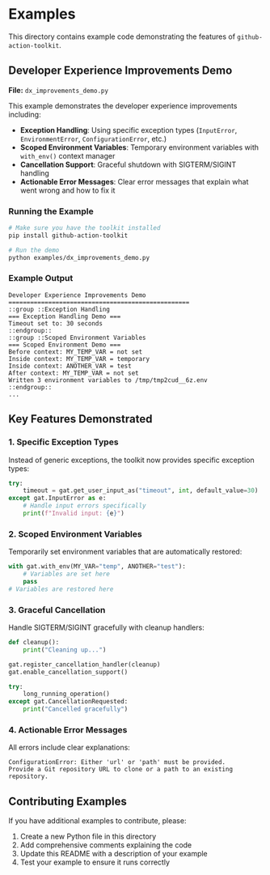 # Examples

This directory contains example code demonstrating the features of `github-action-toolkit`.

## Developer Experience Improvements Demo

**File:** `dx_improvements_demo.py`

This example demonstrates the developer experience improvements including:

- **Exception Handling**: Using specific exception types (`InputError`, `EnvironmentError`, `ConfigurationError`, etc.)
- **Scoped Environment Variables**: Temporary environment variables with `with_env()` context manager
- **Cancellation Support**: Graceful shutdown with SIGTERM/SIGINT handling
- **Actionable Error Messages**: Clear error messages that explain what went wrong and how to fix it

### Running the Example

```bash
# Make sure you have the toolkit installed
pip install github-action-toolkit

# Run the demo
python examples/dx_improvements_demo.py
```

### Example Output

```
Developer Experience Improvements Demo
==================================================
::group ::Exception Handling
=== Exception Handling Demo ===
Timeout set to: 30 seconds
::endgroup::
::group ::Scoped Environment Variables
=== Scoped Environment Demo ===
Before context: MY_TEMP_VAR = not set
Inside context: MY_TEMP_VAR = temporary
Inside context: ANOTHER_VAR = test
After context: MY_TEMP_VAR = not set
Written 3 environment variables to /tmp/tmp2cud__6z.env
::endgroup::
...
```

## Key Features Demonstrated

### 1. Specific Exception Types

Instead of generic exceptions, the toolkit now provides specific exception types:

```python
try:
    timeout = gat.get_user_input_as("timeout", int, default_value=30)
except gat.InputError as e:
    # Handle input errors specifically
    print(f"Invalid input: {e}")
```

### 2. Scoped Environment Variables

Temporarily set environment variables that are automatically restored:

```python
with gat.with_env(MY_VAR="temp", ANOTHER="test"):
    # Variables are set here
    pass
# Variables are restored here
```

### 3. Graceful Cancellation

Handle SIGTERM/SIGINT gracefully with cleanup handlers:

```python
def cleanup():
    print("Cleaning up...")

gat.register_cancellation_handler(cleanup)
gat.enable_cancellation_support()

try:
    long_running_operation()
except gat.CancellationRequested:
    print("Cancelled gracefully")
```

### 4. Actionable Error Messages

All errors include clear explanations:

```
ConfigurationError: Either 'url' or 'path' must be provided.
Provide a Git repository URL to clone or a path to an existing repository.
```

## Contributing Examples

If you have additional examples to contribute, please:

1. Create a new Python file in this directory
2. Add comprehensive comments explaining the code
3. Update this README with a description of your example
4. Test your example to ensure it runs correctly
